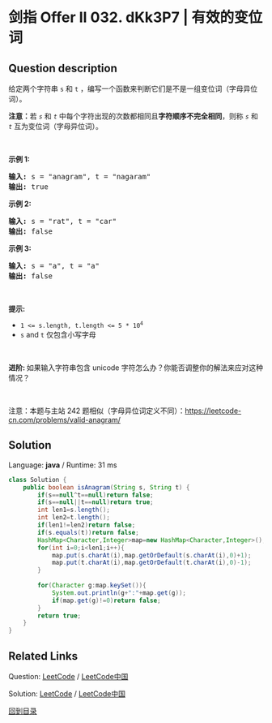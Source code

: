 ﻿# 剑指 Offer II 032. dKk3P7 | 有效的变位词

## Question description

<!--If you want to use the English description, use <p>English description is not available for the problem. Please switch to Chinese.</p>
 instead-->
<p>给定两个字符串 <code>s</code> 和 <code>t</code> ，编写一个函数来判断它们是不是一组变位词（字母异位词）。</p>

<p><strong>注意：</strong>若&nbsp;<code><em>s</em></code> 和 <code><em>t</em></code><em>&nbsp;</em>中每个字符出现的次数都相同且<strong>字符顺序不完全相同</strong>，则称&nbsp;<code><em>s</em></code> 和 <code><em>t</em></code><em>&nbsp;</em>互为变位词（字母异位词）。</p>

<p>&nbsp;</p>

<p><strong>示例&nbsp;1:</strong></p>

<pre>
<strong>输入:</strong> s = &quot;anagram&quot;, t = &quot;nagaram&quot;
<strong>输出:</strong> true
</pre>

<p><strong>示例 2:</strong></p>

<pre>
<strong>输入:</strong> s = &quot;rat&quot;, t = &quot;car&quot;
<strong>输出: </strong>false</pre>

<p><strong>示例 3:</strong></p>

<pre>
<strong>输入:</strong> s = &quot;a&quot;, t = &quot;a&quot;
<strong>输出: </strong>false</pre>

<p>&nbsp;</p>

<p><strong>提示:</strong></p>

<ul>
	<li><code>1 &lt;= s.length, t.length &lt;= 5 * 10<sup>4</sup></code></li>
	<li><code>s</code>&nbsp;and&nbsp;<code>t</code>&nbsp;仅包含小写字母</li>
</ul>

<p>&nbsp;</p>

<p><strong>进阶:&nbsp;</strong>如果输入字符串包含 unicode 字符怎么办？你能否调整你的解法来应对这种情况？</p>

<p>&nbsp;</p>

<p><meta charset="UTF-8" />注意：本题与主站 242&nbsp;题相似（字母异位词定义不同）：<a href="https://leetcode-cn.com/problems/valid-anagram/">https://leetcode-cn.com/problems/valid-anagram/</a></p>




## Solution

Language: **java**  /  Runtime: 31 ms

```java
class Solution {
    public boolean isAnagram(String s, String t) {
        if(s==null^t==null)return false;
        if(s==null||t==null)return true;
        int len1=s.length();
        int len2=t.length();
        if(len1!=len2)return false;
        if(s.equals(t))return false;
        HashMap<Character,Integer>map=new HashMap<Character,Integer>();
        for(int i=0;i<len1;i++){
            map.put(s.charAt(i),map.getOrDefault(s.charAt(i),0)+1);
            map.put(t.charAt(i),map.getOrDefault(t.charAt(i),0)-1);
        }
        
        for(Character g:map.keySet()){
            System.out.println(g+":"+map.get(g));
            if(map.get(g)!=0)return false;
        }
        return true;
    }
}
```



## Related Links

Question: [LeetCode](https://leetcode.com/problems/dKk3P7/description/)  /  [LeetCode中国](https://leetcode-cn.com/problems/dKk3P7/description/)

Solution: [LeetCode](https://leetcode.com/articles/dKk3P7/)  /  [LeetCode中国](https://leetcode-cn.com/articles/dKk3P7/)

[回到目录](../README.md)